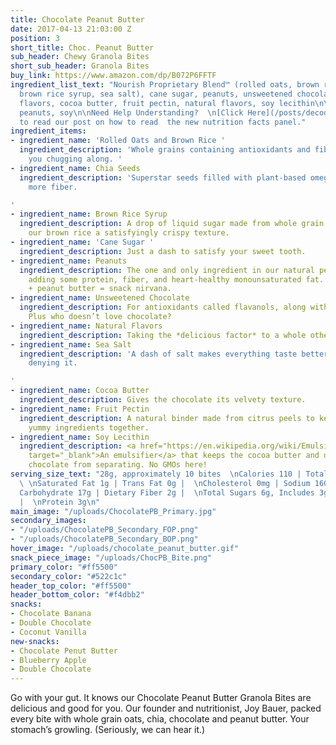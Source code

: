 ```yaml
---
title: Chocolate Peanut Butter
date: 2017-04-13 21:03:00 Z
position: 3
short_title: Choc. Peanut Butter
sub_header: Chewy Granola Bites
short_sub_header: Granola Bites
buy_link: https://www.amazon.com/dp/B072P6FFTF
ingredient_list_text: "Nourish Proprietary Blend™ (rolled oats, brown rice, chia seeds,
  brown rice syrup, sea salt), cane sugar, peanuts, unsweetened chocolate, natural
  flavors, cocoa butter, fruit pectin, natural flavors, soy lecithin\n\ncontains:
  peanuts, soy\n\nNeed Help Understanding?  \n[Click Here](/posts/decoding-the-nutrition-facts-panel)
  to read our post on how to read  the new nutrition facts panel."
ingredient_items:
- ingredient_name: 'Rolled Oats and Brown Rice '
  ingredient_description: 'Whole grains containing antioxidants and fiber that keep
    you chugging along. '
- ingredient_name: Chia Seeds
  ingredient_description: 'Superstar seeds filled with plant-based omega-3 fats and
    more fiber.

'
- ingredient_name: Brown Rice Syrup
  ingredient_description: A drop of liquid sugar made from whole grain rice, giving
    our brown rice a satisfyingly crispy texture.
- ingredient_name: 'Cane Sugar '
  ingredient_description: Just a dash to satisfy your sweet tooth.
- ingredient_name: Peanuts
  ingredient_description: The one and only ingredient in our natural peanut butter,
    adding some protein, fiber, and heart-healthy monounsaturated fat. Plus, chocolate
    + peanut butter = snack nirvana.
- ingredient_name: Unsweetened Chocolate
  ingredient_description: For antioxidants called flavanols, along with some fiber.
    Plus who doesn’t love chocolate?
- ingredient_name: Natural Flavors
  ingredient_description: Taking the *delicious factor* to a whole other level.
- ingredient_name: Sea Salt
  ingredient_description: 'A dash of salt makes everything taste better, there’s no
    denying it.

'
- ingredient_name: Cocoa Butter
  ingredient_description: Gives the chocolate its velvety texture.
- ingredient_name: Fruit Pectin
  ingredient_description: A natural binder made from citrus peels to keep all our
    yummy ingredients together.
- ingredient_name: Soy Lecithin
  ingredient_description: <a href="https://en.wikipedia.org/wiki/Emulsion#Emulsifiers"
    target="_blank">An emulsifier</a> that keeps the cocoa butter and unsweetened
    chocolate from separating. No GMOs here!
serving_size_text: "28g, approximately 10 bites  \nCalories 110 | Total Fat 3.5g |
  \ \nSaturated Fat 1g | Trans Fat 0g |  \nCholesterol 0mg | Sodium 160mg |  \nTotal
  Carbohydrate 17g | Dietary Fiber 2g |  \nTotal Sugars 6g, Includes 3g Added Sugars
  |  \nProtein 3g\n"
main_image: "/uploads/ChocolatePB_Primary.jpg"
secondary_images:
- "/uploads/ChocolatePB_Secondary_FOP.png"
- "/uploads/ChocolatePB_Secondary_BOP.png"
hover_image: "/uploads/chocolate_peanut_butter.gif"
snack_piece_image: "/uploads/ChocPB_Bite.png"
primary_color: "#ff5500"
secondary_color: "#522c1c"
header_top_color: "#ff5500"
header_bottom_color: "#f4dbb2"
snacks:
- Chocolate Banana
- Double Chocolate
- Coconut Vanilla
new-snacks:
- Chocolate Penut Butter
- Blueberry Apple
- Double Chocolate
---
```


Go with your gut. It knows our Chocolate Peanut Butter Granola Bites are delicious and good for you. 
Our founder and nutritionist, Joy Bauer, packed every bite with whole grain oats, chia, chocolate and peanut butter. Your stomach’s growling. (Seriously, we can hear it.)